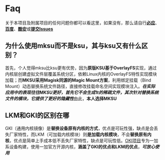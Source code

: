 # Faq

关于本项目及附属项目的任何问题你都可以看这里，如果没有，那么请自行[**必应**](https://cn.bing.com/)、[**百度**](https://www.baidu.com/)、[**酷安**](https://coolapk.com/)或[**提交Issues**](https://github.com/mcxiaochenn/Action_OKI_KernelSU_SUSFS/issues)

## 为什么使用mksu而不是ksu，其与ksu又有什么区别？

首先，个人觉得mksu比ksu更有优势，因为**原版KSU基于OverlayFS**实现，通过内核层创建虚拟文件层覆盖系统分区，依赖Linux内核的OverlayFS特性实现模块加载；而**MKSU采用Magisk同源的Magic Mount方案**，利用绑定挂载（Bind Mount）动态替换系统文件路径，直接修改挂载命名空间实现模块注入。***在实际应用中的表现往往MKSU更好，首先它不会生成1t的稀疏文件，其次针对替换系统文件的模块，它提供了更好的隐藏性***由此，**本人选择MKSU**

## LKM和GKI的区别在哪

GKI（通用内核镜像）是**替换设备原有内核的方式**，优点是可玩性强，缺点是会丢失厂家特性，而LKM（可加载内核模块）则**是加载内核模块**，不会**替换原有内核**，优点是简单上手成本低不丢失厂家特性，缺点是可玩性低。[OKI项目](https://github.com/mcxiaochenn/Action_OKI_KernelSU_SUSFS)专为一加系设备构建，使用一加官方开源内核，**涵盖了GKI的优点和LKM的优点**，***可放心使用***
